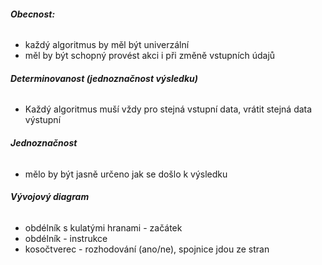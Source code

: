 ###### **Obecnost:**
- každý algoritmus by měl být univerzální
- měl by být schopný provést akci i při změně vstupních údajů

###### **Determinovanost (jednoznačnost výsledku)**
- Každý algoritmus muší vždy pro stejná vstupní data, vrátit stejná data výstupní

###### **Jednoznačnost** 
- mělo by být jasně určeno jak se došlo k výsledku

###### **Vývojový diagram**
- obdélník s kulatými hranami - začátek
- obdélník - instrukce 
- kosočtverec - rozhodování (ano/ne), spojnice jdou ze stran